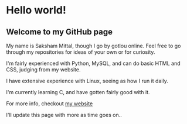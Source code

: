 # Hello world!

## Welcome to my GitHub page

My name is Saksham Mittal, though I go by gotlou online. Feel free to go through my repositories for ideas of your own or for curiosity.

I'm fairly experienced with Python, MySQL, and can do basic HTML and CSS, judging from my website.

I have extensive experience with Linux, seeing as how I run it daily.

I'm currently learning C, and have gotten fairly good with it.

For more info, checkout [my website](https://gotlougit.github.io)

I'll update this page with more as time goes on..
